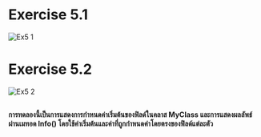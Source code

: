 # Exercise 5.1
![Ex5 1](https://github.com/65030179179Pattarapon/03376836-OOP-2566-Lab-05/assets/144198506/b7b6f9a3-2267-4108-a2b4-aff5e4f74f7f)

# Exercise 5.2
![Ex5 2](https://github.com/65030179179Pattarapon/03376836-OOP-2566-Lab-05/assets/144198506/ec8aef4f-c035-41b5-8d79-75a1310bb496)
##
#### การทดลองนี้เป็นการแสดงการกำหนดค่าเริ่มต้นของฟิลด์ในคลาส MyClass และการแสดงผลลัพธ์ผ่านเมทอด Info() โดยใช้ค่าเริ่มต้นและค่าที่ถูกกำหนดค่าโดยตรงของฟิลด์แต่ละตัว
